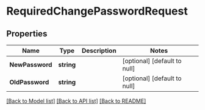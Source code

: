 # RequiredChangePasswordRequest

## Properties
Name | Type | Description | Notes
------------ | ------------- | ------------- | -------------
**NewPassword** | **string** |  | [optional] [default to null]
**OldPassword** | **string** |  | [optional] [default to null]

[[Back to Model list]](../README.md#documentation-for-models) [[Back to API list]](../README.md#documentation-for-api-endpoints) [[Back to README]](../README.md)

